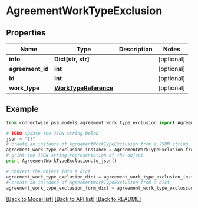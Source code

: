 # AgreementWorkTypeExclusion


## Properties
Name | Type | Description | Notes
------------ | ------------- | ------------- | -------------
**info** | **Dict[str, str]** |  | [optional] 
**agreement_id** | **int** |  | [optional] 
**id** | **int** |  | [optional] 
**work_type** | [**WorkTypeReference**](WorkTypeReference.md) |  | [optional] 

## Example

```python
from connectwise_psa.models.agreement_work_type_exclusion import AgreementWorkTypeExclusion

# TODO update the JSON string below
json = "{}"
# create an instance of AgreementWorkTypeExclusion from a JSON string
agreement_work_type_exclusion_instance = AgreementWorkTypeExclusion.from_json(json)
# print the JSON string representation of the object
print AgreementWorkTypeExclusion.to_json()

# convert the object into a dict
agreement_work_type_exclusion_dict = agreement_work_type_exclusion_instance.to_dict()
# create an instance of AgreementWorkTypeExclusion from a dict
agreement_work_type_exclusion_form_dict = agreement_work_type_exclusion.from_dict(agreement_work_type_exclusion_dict)
```
[[Back to Model list]](../README.md#documentation-for-models) [[Back to API list]](../README.md#documentation-for-api-endpoints) [[Back to README]](../README.md)


